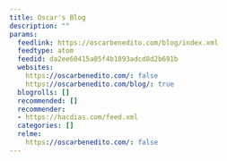 ```yaml
---
title: Oscar's Blog
description: ""
params:
  feedlink: https://oscarbenedito.com/blog/index.xml
  feedtype: atom
  feedid: da2ee60415a05f4b1893adcd8d2b691b
  websites:
    https://oscarbenedito.com/: false
    https://oscarbenedito.com/blog/: true
  blogrolls: []
  recommended: []
  recommender:
  - https://hacdias.com/feed.xml
  categories: []
  relme:
    https://oscarbenedito.com/: false
---
```


